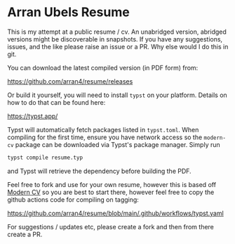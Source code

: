 # Arran Ubels Resume


This is my attempt at a public resume / cv. An unabridged version, abridged versions might be discoverable in snapshots. If you have any suggestions, issues, and the like please raise an issue or a PR. Why else would I do this in git. 

You can download the latest compiled version (in PDF form) from:

https://github.com/arran4/resume/releases

Or build it yourself, you will need to install `typst` on your platform. Details on how to do that can be found here:

https://typst.app/

Typst will automatically fetch packages listed in `typst.toml`. When compiling
for the first time, ensure you have network access so the
`modern-cv` package can be downloaded via Typst's package manager. Simply run

```sh
typst compile resume.typ
```

and Typst will retrieve the dependency before building the PDF.

Feel free to fork and use for your own resume, however this is based off [Modern CV](https://typst.app/universe/package/modern-cv/) so you are best to start there, however feel free to copy the github actions code for compiling on tagging:

https://github.com/arran4/resume/blob/main/.github/workflows/typst.yaml

For suggestions / updates etc, please create a fork and then from there create a PR. 
